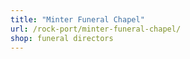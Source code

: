 ```yaml
---
title: "Minter Funeral Chapel"
url: /rock-port/minter-funeral-chapel/
shop: funeral directors
---
```

